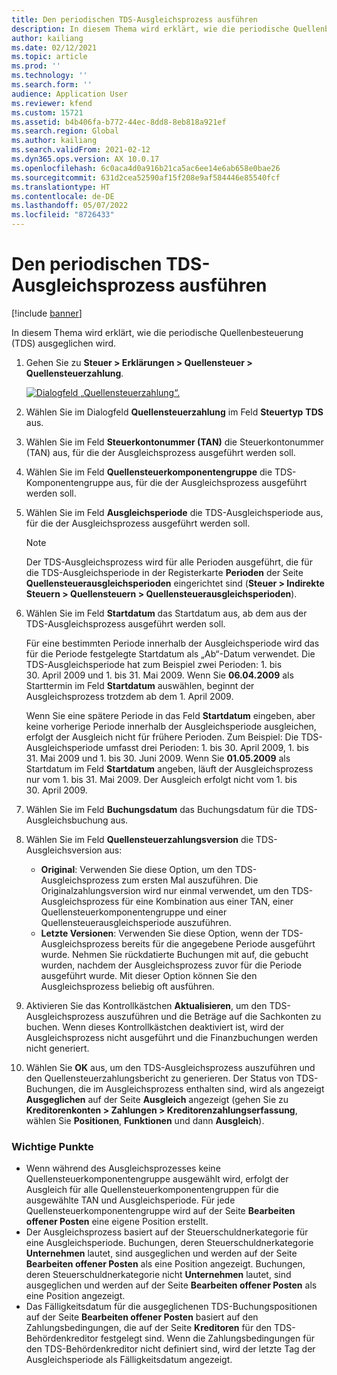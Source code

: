 ```yaml
---
title: Den periodischen TDS-Ausgleichsprozess ausführen
description: In diesem Thema wird erklärt, wie die periodische Quellenbesteuerung (TDS) ausgeglichen wird.
author: kailiang
ms.date: 02/12/2021
ms.topic: article
ms.prod: ''
ms.technology: ''
ms.search.form: ''
audience: Application User
ms.reviewer: kfend
ms.custom: 15721
ms.assetid: b4b406fa-b772-44ec-8dd8-8eb818a921ef
ms.search.region: Global
ms.author: kailiang
ms.search.validFrom: 2021-02-12
ms.dyn365.ops.version: AX 10.0.17
ms.openlocfilehash: 6c0aca4d0a916b21ca5ac6ee14e6ab658e0bae26
ms.sourcegitcommit: 631d2cea52590af15f208e9af584446e85540fcf
ms.translationtype: HT
ms.contentlocale: de-DE
ms.lasthandoff: 05/07/2022
ms.locfileid: "8726433"
---
```

# <a name="run-the-periodic-tds-settlement-process"></a>Den periodischen TDS-Ausgleichsprozess ausführen

[!include [banner](../includes/banner.md)]

In diesem Thema wird erklärt, wie die periodische Quellenbesteuerung (TDS) ausgeglichen wird.

1. Gehen Sie zu **Steuer \> Erklärungen \> Quellensteuer \> Quellensteuerzahlung**.

    [![Dialogfeld „Quellensteuerzahlung“.](./media/apac-ind-TDS-47.png)](./media/apac-ind-TDS-47.png)

2. Wählen Sie im Dialogfeld **Quellensteuerzahlung** im Feld **Steuertyp** **TDS** aus.
3. Wählen Sie im Feld **Steuerkontonummer (TAN)** die Steuerkontonummer (TAN) aus, für die der Ausgleichsprozess ausgeführt werden soll.
4. Wählen Sie im Feld **Quellensteuerkomponentengruppe** die TDS-Komponentengruppe aus, für die der Ausgleichsprozess ausgeführt werden soll.
5. Wählen Sie im Feld **Ausgleichsperiode** die TDS-Ausgleichsperiode aus, für die der Ausgleichsprozess ausgeführt werden soll.

    > [!NOTE]
    > Der TDS-Ausgleichsprozess wird für alle Perioden ausgeführt, die für die TDS-Ausgleichsperiode in der Registerkarte **Perioden** der Seite **Quellensteuerausgleichsperioden** eingerichtet sind (**Steuer \> Indirekte Steuern \> Quellensteuern \> Quellensteuerausgleichsperioden**).

6. Wählen Sie im Feld **Startdatum** das Startdatum aus, ab dem aus der TDS-Ausgleichsprozess ausgeführt werden soll.

    Für eine bestimmten Periode innerhalb der Ausgleichsperiode wird das für die Periode festgelegte Startdatum als „Ab“-Datum verwendet. Die TDS-Ausgleichsperiode hat zum Beispiel zwei Perioden: 1. bis 30. April 2009 und 1. bis 31. Mai 2009. Wenn Sie **06.04.2009** als Starttermin im Feld **Startdatum** auswählen, beginnt der Ausgleichsprozess trotzdem ab dem 1. April 2009.

    Wenn Sie eine spätere Periode in das Feld **Startdatum** eingeben, aber keine vorherige Periode innerhalb der Ausgleichsperiode ausgleichen, erfolgt der Ausgleich nicht für frühere Perioden. Zum Beispiel: Die TDS-Ausgleichsperiode umfasst drei Perioden: 1. bis 30. April 2009, 1. bis 31. Mai 2009 und 1. bis 30. Juni 2009. Wenn Sie **01.05.2009** als Startdatum im Feld **Startdatum** angeben, läuft der Ausgleichsprozess nur vom 1. bis 31. Mai 2009. Der Ausgleich erfolgt nicht vom 1. bis 30. April 2009.

7. Wählen Sie im Feld **Buchungsdatum** das Buchungsdatum für die TDS-Ausgleichsbuchung aus.
8. Wählen Sie im Feld **Quellensteuerzahlungsversion** die TDS-Ausgleichsversion aus:

     - **Original**: Verwenden Sie diese Option, um den TDS-Ausgleichsprozess zum ersten Mal auszuführen. Die Originalzahlungsversion wird nur einmal verwendet, um den TDS-Ausgleichsprozess für eine Kombination aus einer TAN, einer Quellensteuerkomponentengruppe und einer Quellensteuerausgleichsperiode auszuführen.
    - **Letzte Versionen**: Verwenden Sie diese Option, wenn der TDS-Ausgleichsprozess bereits für die angegebene Periode ausgeführt wurde. Nehmen Sie rückdatierte Buchungen mit auf, die gebucht wurden, nachdem der Ausgleichsprozess zuvor für die Periode ausgeführt wurde. Mit dieser Option können Sie den Ausgleichsprozess beliebig oft ausführen.

9. Aktivieren Sie das Kontrollkästchen **Aktualisieren**, um den TDS-Ausgleichsprozess auszuführen und die Beträge auf die Sachkonten zu buchen. Wenn dieses Kontrollkästchen deaktiviert ist, wird der Ausgleichsprozess nicht ausgeführt und die Finanzbuchungen werden nicht generiert.
10. Wählen Sie **OK** aus, um den TDS-Ausgleichsprozess auszuführen und den Quellensteuerzahlungsbericht zu generieren. Der Status von TDS-Buchungen, die im Ausgleichsprozess enthalten sind, wird als angezeigt **Ausgeglichen** auf der Seite **Ausgleich** angezeigt (gehen Sie zu **Kreditorenkonten \> Zahlungen \> Kreditorenzahlungserfassung**, wählen Sie **Positionen**, **Funktionen** und dann **Ausgleich**).

### <a name="important-points"></a>Wichtige Punkte

- Wenn während des Ausgleichsprozesses keine Quellensteuerkomponentengruppe ausgewählt wird, erfolgt der Ausgleich für alle Quellensteuerkomponentengruppen für die ausgewählte TAN und Ausgleichsperiode. Für jede Quellensteuerkomponentengruppe wird auf der Seite **Bearbeiten offener Posten** eine eigene Position erstellt.
- Der Ausgleichsprozess basiert auf der Steuerschuldnerkategorie für eine Ausgleichsperiode. Buchungen, deren Steuerschuldnerkategorie **Unternehmen** lautet, sind ausgeglichen und werden auf der Seite **Bearbeiten offener Posten** als eine Position angezeigt. Buchungen, deren Steuerschuldnerkategorie nicht **Unternehmen** lautet, sind ausgeglichen und werden auf der Seite **Bearbeiten offener Posten** als eine Position angezeigt.
- Das Fälligkeitsdatum für die ausgeglichenen TDS-Buchungspositionen auf der Seite **Bearbeiten offener Posten** basiert auf den Zahlungsbedingungen, die auf der Seite **Kreditoren** für den TDS-Behördenkreditor festgelegt sind. Wenn die Zahlungsbedingungen für den TDS-Behördenkreditor nicht definiert sind, wird der letzte Tag der Ausgleichsperiode als Fälligkeitsdatum angezeigt.
